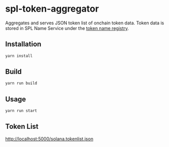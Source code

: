 # spl-token-aggregator

Aggregates and serves JSON token list of onchain token data. Token data is stored in SPL Name Service under the [token name registry](https://docs.bonfida.org/help/tokens).

## Installation

```bash
yarn install
```

## Build

```bash
yarn run build
```

## Usage

```bash
yarn run start
```

## Token List
[http://localhost:5000/solana.tokenlist.json](http://localhost:5000/solana.tokenlist.json)
